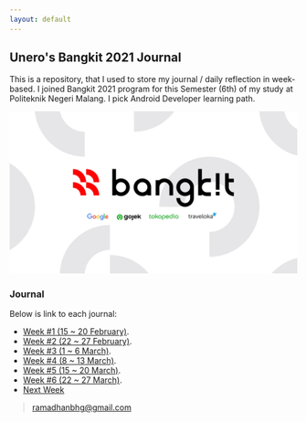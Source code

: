 ```yaml
---
layout: default
---
```


## Unero's Bangkit 2021 Journal

This is a repository, that I used to store my journal / daily reflection in week-based. I joined Bangkit 2021 program for this Semester (6th) of my study at Politeknik Negeri Malang. I pick Android Developer learning path.

![Bangkit 2021](assets/banner.png)

### Journal
Below is link to each journal:
* [Week #1 (15 ~ 20 February)](./journal/week1.md).
* [Week #2 (22 ~ 27 February)](./journal/week2.md).
* [Week #3 (1 ~ 6 March)](./journal/week3.md).
* [Week #4 (8 ~ 13 March)](./journal/week4.md).
* [Week #5 (15 ~ 20 March)](./journal/week5.md).
* [Week #6 (22 ~ 27 March)](./journal/week6.md).
* [Next Week]($Root?journal/week5.md)

> ramadhanbhg@gmail.com